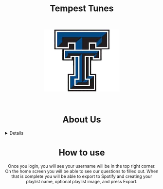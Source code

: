 <h1 align="center"><strong>Tempest Tunes</strong></h2>
<br />
<br />

<div align="center">
    <img src="/img/logo.png" />
</div>

<br />
<br />

<h1 align="center">About Us</h1>
<details>
<h3 align="center">Motivation</h3>

<div align="center">
<p>
             Choosing what music to listen to can be very difficult when you don’t know what you exactly want. Many people shuffle all of their saved songs or take         time to specifically tailor playlists to their own desires. Other times, you may pick an already curated playlist pushed by the app you're listening to. All these     different ways of listening to music tend to be unenjoyable in one way or another and they keep listeners from discovering new music they may love. Tempest Tunes       aims to break away from genre-defined, corporate-curated playlists and go after emotions with the most easily identifiable visualization of emotions, the weather.     Tempest Tunes will deliver music to listeners based on active weather readings for their area, so no more time will be wasted wondering what you want to listen to.     However, the biggest takeaway is that Tempest Tunes will deliver music dynamically in real-time as the weather changes. This allows users to continue listening to     music over the course of a day as their mood changes over time. Another advantage over our competition is that Tempest Tunes allows users to give feedback on what     music they feel belongs to different types of weather patterns. This ensures that there is nuance to certain weather such as "Rainy" that may be interpreted as sad     by some, and cozy by others. Tempest Tunes also urges listeners to give different music a try by categorizing songs based on their moody vibes rather than their       genre. However, you can still go into genre-defined playlists such as "Rock" to get a feel for how the genre can span multiple different feelings. Tempest Tunes       will allow users to seamlessly continue   listening to their favorite tracks while discovering new music throughout the day as their mood changes with the weather.
</p>
</div>
    
<h3 align="center">Functionailty</h3>

<div align="center">
<p>     Once you login in through spotify, we will have you take a quick survey to see how you feel during the various weather condtions. This will allow us to get
    to know you a little better and bring optimization to our song selection. Ensuring the user has a personally curated playlist.
</p>

<br />

<p>
        On our side we will take either the google's authinicated location or have the user manually enter their zip code. From there we will call the 
    OpenWeatheMap API to find the current weather condition in their area. Then we are able to use the Spotify API to find music related to how that
    user feels off of tags that the API offers.
</p>
</div>
    
<br />
<br />
    
</details>

<div align="center">
<h1>How to use</h1>

<p>
    Once you login, you will see your username will be in the top right corner. On the home screen you will be able to see our questions to filled out.
    When that is complete you will be able to export to Spotify and creating your playlist name, optional playlist image, and press Export.
</p>
</div>
